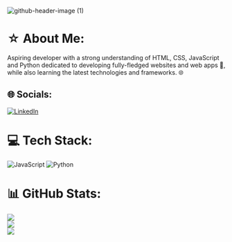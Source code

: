 ![github-header-image (1)](https://github.com/Tyreece-Leishman/Tyreece-Leishman/assets/116001061/b405629f-eb4f-4b98-9f44-77853259969d)


# ☆ About Me:
 Aspiring developer with a strong understanding of HTML, CSS, JavaScript and Python dedicated to developing fully-fledged websites and web apps 🔧, while also learning the latest technologies and frameworks. 🌐


## 🌐 Socials:
[![LinkedIn](https://img.shields.io/badge/LinkedIn-%230077B5.svg?logo=linkedin&logoColor=white)](https://linkedin.com/in/tyreece-leishman) 

# 💻 Tech Stack:
![JavaScript](https://img.shields.io/badge/javascript-%23323330.svg?style=for-the-badge&logo=javascript&logoColor=%23F7DF1E) ![Python](https://img.shields.io/badge/python-3670A0?style=for-the-badge&logo=python&logoColor=ffdd54)
# 📊 GitHub Stats:
![](https://github-readme-stats.vercel.app/api?username=tyreece-leishman&theme=vue-dark&hide_border=false&include_all_commits=true&count_private=true)<br/>
![](https://github-readme-streak-stats.herokuapp.com/?user=tyreece-leishman&theme=vue-dark&hide_border=false)<br/>
![](https://github-readme-stats.vercel.app/api/top-langs/?username=tyreece-leishman&theme=vue-dark&hide_border=false&include_all_commits=true&count_private=true&layout=compact)

